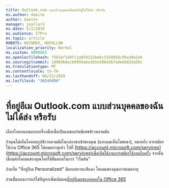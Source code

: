 ```yaml
---
title: Outlook.com แบบส่วนบุคคลอีเมลที่อยู่ไม่ได้ส่ง หรือรับ
ms.author: daeite
author: daeite
manager: joallard
ms.date: 5/2/2019
ms.audience: ITPro
ms.topic: article
ROBOTS: NOINDEX, NOFOLLOW
localization_priority: Normal
ms.custom: 8000083
ms.openlocfilehash: 7363af1d4fc1a0f4131bebc325485dc99a30e2eb
ms.sourcegitcommit: 1d98db8acb9959aba3b5e308a567ade6b62da56c
ms.translationtype: MT
ms.contentlocale: th-TH
ms.lasthandoff: 08/22/2019
ms.locfileid: "36545890"
---
```

# <a name="my-personalized-outlookcom-email-address-isnt-sending-or-receiving"></a>ที่อยู่อีเม Outlook.com แบบส่วนบุคคลของฉันไม่ได้ส่ง หรือรับ

เลือกไอคอนบนแถบเครื่องมือเพื่อเปิดแดชบอร์ดพิเศษข้าวหลามตัด

ถ้าคุณไม่เห็นไอคอนรูปข้าวหลามตัดในกล่องขาเข้าของคุณ (และคุณเห็นโฆษณา), หมายถึง การสมัครใช้งาน Office 365 ได้หมดอายุแล้ว ไปที่ [https://account.microsoft.com/services](https://account.microsoft.com/services)เพื่อเปิดใช้งานการสมัครใช้งานอีกครั้ง จากนั้นเชื่อมต่อโดเมนของคุณโดยใช้ขั้นตอนในการ "เริ่มต้น"

ถ้าแท็บ "ที่อยู่อีเม Personalized" มีแถบสถานะสีแดง โดเมนของคุณอาจหมดอายุ

อ่านขั้นตอนการแก้ไขปัญหาเพิ่มเติมบน[ที่อยู่อีเมลของบุคคลใน Office 365](https://support.office.com/article/75416a58-b225-4c02-8c07-8979403b427b?wt.mc_id=Office_Outlook_com_Alchemy)